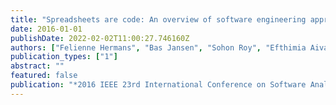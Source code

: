 ```yaml
---
title: "Spreadsheets are code: An overview of software engineering approaches applied to spreadsheets"
date: 2016-01-01
publishDate: 2022-02-02T11:00:27.746160Z
authors: ["Felienne Hermans", "Bas Jansen", "Sohon Roy", "Efthimia Aivaloglou", "Alaaeddin Swidan", "David Hoepelman"]
publication_types: ["1"]
abstract: ""
featured: false
publication: "*2016 IEEE 23rd International Conference on Software Analysis, Evolution, and Reengineering (SANER)*"
---
```


